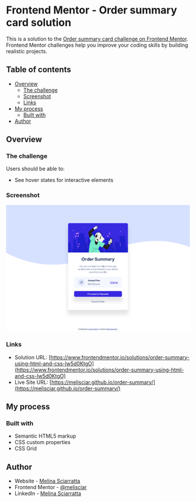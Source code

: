 # Frontend Mentor - Order summary card solution

This is a solution to the [Order summary card challenge on Frontend Mentor](https://www.frontendmentor.io/challenges/order-summary-component-QlPmajDUj). Frontend Mentor challenges help you improve your coding skills by building realistic projects. 

## Table of contents

- [Overview](#overview)
  - [The challenge](#the-challenge)
  - [Screenshot](#screenshot)
  - [Links](#links)
- [My process](#my-process)
  - [Built with](#built-with)
- [Author](#author)


## Overview

### The challenge

Users should be able to:

- See hover states for interactive elements

### Screenshot

![](./images/screenshot.png)



### Links

- Solution URL: [https://www.frontendmentor.io/solutions/order-summary-using-html-and-css-Iw5d0KtgO](https://www.frontendmentor.io/solutions/order-summary-using-html-and-css-Iw5d0KtgO)
- Live Site URL: [https://melisciar.github.io/order-summary/](https://melisciar.github.io/order-summary/)

## My process

### Built with

- Semantic HTML5 markup
- CSS custom properties
- CSS Grid


## Author

- Website - [Melina Sciarratta](https://melisciar.github.io)
- Frontend Mentor - [@melisciar](https://www.frontendmentor.io/profile/melisciar)
- LinkedIn - [Melina Sciarratta](https://www.linkedin.com/in/melina-sciarratta/)
